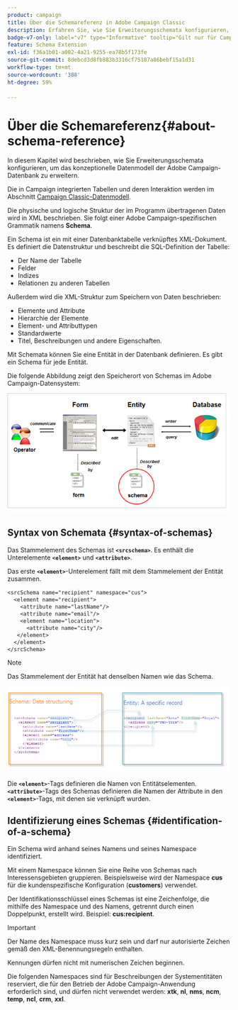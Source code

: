 ```yaml
---
product: campaign
title: Über die Schemareferenz in Adobe Campaign Classic
description: Erfahren Sie, wie Sie Erweiterungsschemata konfigurieren, um das konzeptionelle Datenmodell der Adobe Campaign Classic-Datenbank zu erweitern.
badge-v7-only: label="v7" type="Informative" tooltip="Gilt nur für Campaign Classic v7"
feature: Schema Extension
exl-id: f36a1b01-a002-4a21-9255-ea78b5f173fe
source-git-commit: 8debcd3d8fb883b3316cf75187a86bebf15a1d31
workflow-type: tm+mt
source-wordcount: '388'
ht-degree: 59%

---
```


# Über die Schemareferenz{#about-schema-reference}

In diesem Kapitel wird beschrieben, wie Sie Erweiterungsschemata konfigurieren, um das konzeptionelle Datenmodell der Adobe Campaign-Datenbank zu erweitern.

Die in Campaign integrierten Tabellen und deren Interaktion werden im Abschnitt [Campaign Classic-Datenmodell](https://helpx.adobe.com/de/campaign/kb/acc-datamodel.html).

Die physische und logische Struktur der im Programm übertragenen Daten wird in XML beschrieben. Sie folgt einer Adobe Campaign-spezifischen Grammatik namens **Schema**.

Ein Schema ist ein mit einer Datenbanktabelle verknüpftes XML-Dokument. Es definiert die Datenstruktur und beschreibt die SQL-Definition der Tabelle:

* Der Name der Tabelle
* Felder
* Indizes
* Relationen zu anderen Tabellen

Außerdem wird die XML-Struktur zum Speichern von Daten beschrieben:

* Elemente und Attribute
* Hierarchie der Elemente
* Element- und Attributtypen
* Standardwerte
* Titel, Beschreibungen und andere Eigenschaften.

Mit Schemata können Sie eine Entität in der Datenbank definieren. Es gibt ein Schema für jede Entität.

Die folgende Abbildung zeigt den Speicherort von Schemas im Adobe Campaign-Datensystem:

![](assets/reference_schema_intro.png)

## Syntax von Schemata {#syntax-of-schemas}

Das Stammelement des Schemas ist **`<srcschema>`**. Es enthält die Unterelemente **`<element>`** und **`<attribute>`**.

Das erste **`<element>`**-Unterelement fällt mit dem Stammelement der Entität zusammen.

```
<srcSchema name="recipient" namespace="cus">
  <element name="recipient">  
    <attribute name="lastName"/>
    <attribute name="email"/>
    <element name="location">
      <attribute name="city"/>
   </element>
  </element>
</srcSchema>
```

>[!NOTE]
>
>Das Stammelement der Entität hat denselben Namen wie das Schema.

![](assets/s_ncs_configuration_schema_and_entity.png)

Die **`<element>`**-Tags definieren die Namen von Entitätselementen. **`<attribute>`**-Tags des Schemas definieren die Namen der Attribute in den **`<element>`**-Tags, mit denen sie verknüpft wurden.

## Identifizierung eines Schemas {#identification-of-a-schema}

Ein Schema wird anhand seines Namens und seines Namespace identifiziert.

Mit einem Namespace können Sie eine Reihe von Schemas nach Interessensgebieten gruppieren. Beispielsweise wird der Namespace **cus** für die kundenspezifische Konfiguration (**customers**) verwendet.

Der Identifikationsschlüssel eines Schemas ist eine Zeichenfolge, die mithilfe des Namespace und des Namens, getrennt durch einen Doppelpunkt, erstellt wird. Beispiel: **cus:recipient**.

>[!IMPORTANT]
>
>Der Name des Namespace muss kurz sein und darf nur autorisierte Zeichen gemäß den XML-Benennungsregeln enthalten.
>
>Kennungen dürfen nicht mit numerischen Zeichen beginnen.
>
>Die folgenden Namespaces sind für Beschreibungen der Systementitäten reserviert, die für den Betrieb der Adobe Campaign-Anwendung erforderlich sind, und dürfen nicht verwendet werden: **xtk**, **nl**, **nms**, **ncm**, **temp**, **ncl**, **crm**, **xxl**.

